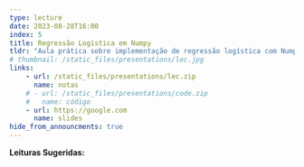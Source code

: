 ```yaml
---
type: lecture
date: 2023-08-28T16:00
index: 5
title: Regressão Logística em Numpy
tldr: "Aula prática sobre implementação de regressão logística com Numpy."
# thumbnail: /static_files/presentations/lec.jpg
links: 
    - url: /static_files/presentations/lec.zip
      name: notas
    # - url: /static_files/presentations/code.zip
    #   name: código
    - url: https://google.com
      name: slides
hide_from_announcments: true
---
```

**Leituras Sugeridas:**
